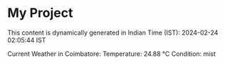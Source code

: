 # My Project

This content is dynamically generated in Indian Time (IST): 2024-02-24 02:05:44 IST


Current Weather in Coimbatore:
Temperature: 24.88 °C
Condition: mist
